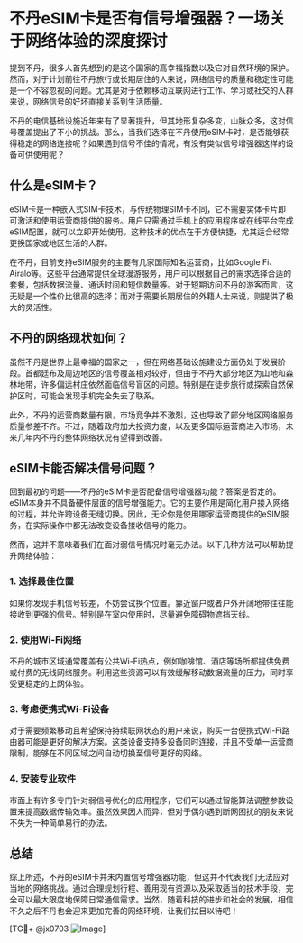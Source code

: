 # 不丹eSIM卡是否有信号增强器？一场关于网络体验的深度探讨

提到不丹，很多人首先想到的是这个国家的高幸福指数以及它对自然环境的保护。然而，对于计划前往不丹旅行或长期居住的人来说，网络信号的质量和稳定性可能是一个不容忽视的问题。尤其是对于依赖移动互联网进行工作、学习或社交的人群来说，网络信号的好坏直接关系到生活质量。

不丹的电信基础设施近年来有了显著提升，但其地形复杂多变，山脉众多，这对信号覆盖提出了不小的挑战。那么，当我们选择在不丹使用eSIM卡时，是否能够获得稳定的网络连接呢？如果遇到信号不佳的情况，有没有类似信号增强器这样的设备可供使用呢？

## 什么是eSIM卡？

eSIM卡是一种嵌入式SIM卡技术，与传统物理SIM卡不同，它不需要实体卡片即可激活和使用运营商提供的服务。用户只需通过手机上的应用程序或在线平台完成eSIM配置，就可以立即开始使用。这种技术的优点在于方便快捷，尤其适合经常更换国家或地区生活的人群。

在不丹，目前支持eSIM服务的主要有几家国际知名运营商，比如Google Fi、Airalo等。这些平台通常提供全球漫游服务，用户可以根据自己的需求选择合适的套餐，包括数据流量、通话时间和短信数量等。对于短期访问不丹的游客而言，这无疑是一个性价比很高的选择；而对于需要长期居住的外籍人士来说，则提供了极大的灵活性。

## 不丹的网络现状如何？

虽然不丹是世界上最幸福的国家之一，但在网络基础设施建设方面仍处于发展阶段。首都廷布及周边地区的信号覆盖相对较好，但由于不丹大部分地区为山地和森林地带，许多偏远村庄依然面临信号盲区的问题。特别是在徒步旅行或探索自然保护区时，可能会发现手机完全失去了联系。

此外，不丹的运营商数量有限，市场竞争并不激烈，这也导致了部分地区网络服务质量参差不齐。不过，随着政府加大投资力度，以及更多国际运营商进入市场，未来几年内不丹的整体网络状况有望得到改善。

## eSIM卡能否解决信号问题？

回到最初的问题——不丹的eSIM卡是否配备信号增强器功能？答案是否定的。eSIM本身并不具备硬件层面的信号增强能力。它的主要作用是简化用户接入网络的过程，并允许跨设备无缝切换。因此，无论你是使用哪家运营商提供的eSIM服务，在实际操作中都无法改变设备接收信号的能力。

然而，这并不意味着我们在面对弱信号情况时毫无办法。以下几种方法可以帮助提升网络体验：

### 1. 选择最佳位置
如果你发现手机信号较差，不妨尝试换个位置。靠近窗户或者户外开阔地带往往能接收到更强的信号。特别是在室内使用时，尽量避免障碍物遮挡天线。

### 2. 使用Wi-Fi网络
不丹的城市区域通常覆盖有公共Wi-Fi热点，例如咖啡馆、酒店等场所都提供免费或付费的无线网络服务。利用这些资源可以有效缓解移动数据流量的压力，同时享受更稳定的上网体验。

### 3. 考虑便携式Wi-Fi设备
对于需要频繁移动且希望保持持续联网状态的用户来说，购买一台便携式Wi-Fi路由器可能是更好的解决方案。这类设备支持多设备同时连接，并且不受单一运营商限制，能够在不同区域之间自动切换至信号更好的网络。

### 4. 安装专业软件
市面上有许多专门针对弱信号优化的应用程序，它们可以通过智能算法调整参数设置来提高数据传输效率。虽然效果因人而异，但对于偶尔遇到断网困扰的朋友来说不失为一种简单易行的办法。

## 总结

综上所述，不丹的eSIM卡并未内置信号增强器功能，但这并不代表我们无法应对当地的网络挑战。通过合理规划行程、善用现有资源以及采取适当的技术手段，完全可以最大限度地保障日常通信需求。当然，随着科技的进步和社会的发展，相信不久之后不丹也会迎来更加完善的网络环境，让我们拭目以待吧！

[TG💪+ @jx0703 ![Image](https://github.com/user-attachments/assets/dbca1d08-cadb-493c-b0ec-ad6f7a83f270)]